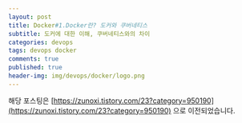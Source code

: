 ```yaml
---
layout: post
title: Docker#1.Docker란? 도커와 쿠버네티스
subtitle: 도커에 대한 이해, 쿠버네티스와의 차이
categories: devops
tags: devops docker
comments: true
published: true
header-img: img/devops/docker/logo.png
---
```



해당 포스팅은 [https://zunoxi.tistory.com/23?category=950190](https://zunoxi.tistory.com/23?category=950190) 으로 이전되었습니다.

<!--

이번 포스팅은 이미 등장한지 5년이 넘고 컨테이너 기술의 표준으로 자리잡았지만, 아직 접해보지않은 사람에게는 생소할 수 있는 `Docker`와 `쿠버네티스`에 대해 간단히 알아보고 `인프라관련용어`들에 대해 정리해보려한다.

<br>

---

 
> **1\. 시스템 인프라 & 시스템의 이용형태**

이제 도커에 대해 설명하기 전에 먼저 `인프라시스템`이 무엇인지 그리고 그 이용형태의 종류가 어떻게 분류되는지 부터 알아보려한다. 시스템 인프라는 일반적으로 응용프로그램을 가동시키기 위한 **하드웨어, OS, 네트워크, 미들웨어** 등을 의미하며, 일반적으로 `기능 요구사항`과 `비기능 요구사항`으로 나뉘게 된다.

<br>

![그림2](/assets/img/devops/docker/docker2.png)

<br>

최근 인프라시스템을 우리는 `온프레미스`와 `클라우드` 라는 것으로 분류하여 사용하고 있는데, 먼저 ***`온프레미스`*** 체계는 일반적으로 기업과 같은 곳에서 자사내 거대한 서버를 두고 시스템 **구축부터 운용까지 모든것을 자체적으로 사용하는 시스템** 이용체계를 의미한다.

이러한 체계는 초기 시스템의 구축비용이 크고, 운용에 드는 유지보수 비용도 일정량 이상을 부담해야 한다.

✓ 적합한 경우 : `높은 가용성`이 요구되는 경우(절대 끊어지면 안되는 경우), `높은 기밀성`을 요구하는 경우

<br>

반면, ***`클라우드`*** 시스템은 아마존 웹서비스(AWS), Azure, GCP 와 같이 사용자가 기반체계를 직접 구축하여 보유하지 않고, 서버와 네트워크등의 기반체계를 제공하는 플랫폼에 일정 금액을 지불하고 사용하는 체계이다. 

이는 특정사용자에게만 제공되는 **`프라이빗클라우드`** 와 불특정 사용자에게 제공되는 **`퍼블릭클라우드`** 로 분류되며 단기간에 인프라를 구축할 수 있고, 서비스 이용량 만큼만 요금이 부과되기때문에 비용이 절감된 다는 장점이 있다.

✓ 적합한 경우 : `트래픽 변동`이 많은 경우(고객용 시스템), 재해 등의 초자연적인 현상으로 `해외에 백업 구축`이 필요한 경우. `서비스 빠르게 제공`하고 싶은 경우

<br>



---

> **2\. Docker란 무엇일까??**

**`Docker`는 컨테이너를 활용한 오픈소스 가상화 플랫폼이다.**

<br>

**컨테이너**는 응용프로그램의 구동환경을 별도로 격리한 공간이라고 이해 할 수 있는데, Docker는 이러한 `컨테이너들을 구동`시켜주는 역할을 한다. 정확히는 **Docker Engine**이 그 역할을 한다고 볼 수 있다. 컨테이너 **자체가 독립적인 구동환경**을 갖고있기에 플랫폼에 종속적이지 않고, 프로그램을 구동해야하는 환경을 서버마다 설치할 필요없이 도커위에 컨테이너 그자체로 구동할 수 있다는 것이 장점이다.

<br>

보다 쉽게 이해하기 위해 예를 들어보자면, `Window`환경에서 비지니스로직단을 `Springboot`로 개발하고 프론트엔드 환경을 `React`로 개발한 후, 이를 도커 이미지로 빌드하여 AWS 서버상에 해당 도커 이미지를 실행시키면 운영서버는 **자바 혹은 Node.js가 설치되지 않았고 Linux 환경임에도 불구하고 로컬에서 제작했던 프로젝트들이 정상적으로 구동되는 시스템** 이라고 이해할 수 있다.

<br>

> 즉, 이미지 파일만 잘 만들어 놓으면 로컬개발환경과 동일하게 실제 배포환경에서도 프로젝트를 구동할 수 있다.

<br>

![그림1](/assets/img/devops/docker/docker1.png)

<br>

최근 프로젝트를 진행하며 AWS를 통해 웹솔루션을 배포하면서 Docker에대한 관심을 갖게 되었는데, 사실 Docker 없이도 기존 배포하는방식을 사용할때의 불편함을 딱히(?) 못느꼈기에 써볼 생각을 안했었다....만 주변 동료들이 'Docker가 그렇게 편하다고,다들 쓰고있다고 **개발자라면 쓸줄 알아야 한다(?)**' 라길래 공부도 할겸 책을 잡으며 공부했다. (물론 지금은 개발자가 아니다..)

[http://www.yes24.com/Product/Goods/64320759](http://www.yes24.com/Product/Goods/64320759)


관련된 책은 위의 도서를 참고 하며 공부했고, 현재는 웹개발 프로젝트에 적용하여 개발중이다. Docker 경험자에게 `Docker를 사용한다는것`은 시스템의 인프라 기술을 활용하는것을 의미함을 알지만, **인프라시스템**을 직접적으로 다루지 않는 일반 개발자에게 인프라 시스템이라는 용어자체를 다소 생소하게 느껴 수도 있을 것이다.

<br>


여기서 우리가 짚고 넘어가야 할 것은 **`도커는 VM과 다르다`** 는 것이다. 이 부분은 명확하게 이해하고 넘어갈 필요가 있다. 그러려면 하이퍼바이저에 대한 개념을 이해해야 하는데, 해당 부분은 아래 포스트를 참고하면 좋을 것 같다.

>  하이퍼바이저에 대한 이해 : [포스트 링크](https://zunoxi.github.io/infra/2020/08/19/infra-linux-hypervisor/)



`도커 이미지파일은 읽기 전용`파일이며 이미지를 실행시켰을때 부터 만들어지는 모든 데이터는 **컨테이너안에 쌓이거나, volume 설정을 했을 시 호스트의 저장소**에 쌓이게 된다. 도커를 처음 접하는 사람들이 가장 많이 혼동하는 부분 중 하나이다. (내가 그랬다.😞)

✓ 절대 도커 ***`이미지 자체가 변경되거나 저장되는것이 아니다`***.

<br>

---

> **3\. 쿠버네티스는 무엇일까?**

일반적으로 도커에 대해 공부하다 보면 쿠버네티스라는 것을 알게된다. 둘의 차이에 대해 헷갈려 할 수 있는데, 간단하게 말해서 도커는 컨테이너를 활용한 기술이고, 쿠버네티스는 이러한 `도커 컨테이너를 관리해주는 솔루션`이라 할 수 있다. 

쿠버네티스는 노드들을 생성에서 노드마다 **컨테이너들을 관리하고 예약해주며 클러스터링을 제공하는 시스템이다.** 더 추가적인 정보는 아래 해당 블로그의 포스트들을 참고하면 될 것 같다.

블로그 링크 : [https://zunoxi.github.io/devops/2020/04/02/devops-k8s-concept/](https://zunoxi.github.io/devops/2020/04/02/devops-k8s-concept/)

<br>

---

도커는 일반적으로 개발자가 단순 개발하는것을 넘어 CI/CD를 위해 인프라 영역의 배포에 가담할 수 있게 만들어준툴이라고 할 수 있다. 이러한 **`개발자의 인프라영역의 침범(?)`** 으로 인프라 엔지니어의 위치가 애매해질것 같지만, 결국 이러한 도커 컨테이너를 충분히 활용 하기 위해서는 `쿠버네티스같은 오케스트레이션 기술운용이 반드시 필요`하다.

이와 같은 이유로 하드웨어위에 돌아가는 클러스터 설계와 운영을 위해서 해당 물리적, 논리적 구조를 잘 이해하고 있는 인프라 기술자에 대한 수요는 앞으로도 지속적으로 늘어날 것이라는 다소 가벼운(?) 예측을 해본다.

Docker 2부에서 부터는 실제 도커를 설치하고 AWS에 배포하여 운영하는 방법에 대해 서술할 예정🙃
